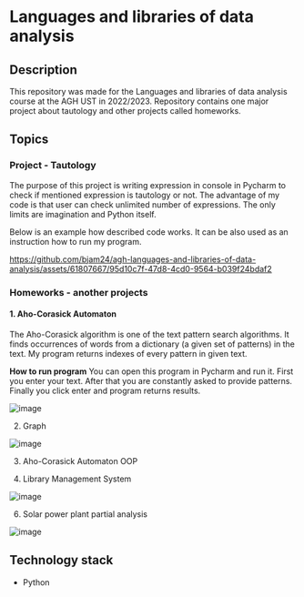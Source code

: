 # Languages and libraries of data analysis
## Description
This repository was made for the Languages and libraries of data analysis course at the AGH UST in 2022/2023. Repository contains one major project about tautology
and other projects called homeworks.

## Topics
### Project - Tautology
The purpose of this project is writing expression in console in Pycharm to check if mentioned expression is tautology or not. The advantage of my code is that
user can check unlimited number of expressions. The only limits are imagination and Python itself.

Below is an example how described code works. It can be also used as an instruction how to run my program.

https://github.com/bjam24/agh-languages-and-libraries-of-data-analysis/assets/61807667/95d10c7f-47d8-4cd0-9564-b039f24bdaf2

### Homeworks - another projects
#### 1. Aho-Corasick Automaton

The Aho-Corasick algorithm is one of the text pattern search algorithms. It finds occurrences of words from a dictionary (a given set of patterns) in the text.
My program returns indexes of every pattern in given text. 

**How to run program**
You can open this program in Pycharm and run it. First you enter your text. After that you are constantly asked to provide patterns. Finally you click enter and program
returns results.

![image](https://github.com/bjam24/agh-languages-and-libraries-of-data-analysis/assets/61807667/05d172e0-0776-4cb9-9811-2eb98e5435c2)

2. Graph

![image](https://github.com/bjam24/agh-languages-and-libraries-of-data-analysis/assets/61807667/ace55bf5-0d3d-4693-9b18-ab4491381a96)

3. Aho-Corasick Automaton OOP

4. Library Management System

![image](https://github.com/bjam24/agh-languages-and-libraries-of-data-analysis/assets/61807667/443e1b4b-7137-4910-be4b-38ca69219c7d)

6. Solar power plant partial analysis

![image](https://github.com/bjam24/agh-languages-and-libraries-of-data-analysis/assets/61807667/b1f22869-8c28-40bf-b439-39dec8790719)


## Technology stack
- Python
